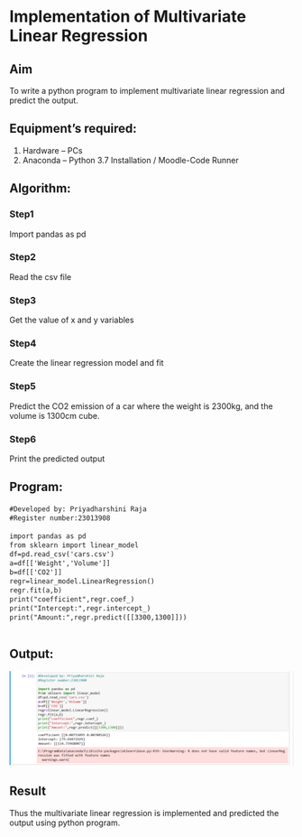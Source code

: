 # Implementation of Multivariate Linear Regression
## Aim
To write a python program to implement multivariate linear regression and predict the output.
## Equipment’s required:
1.	Hardware – PCs
2.	Anaconda – Python 3.7 Installation / Moodle-Code Runner
## Algorithm:
### Step1
Import pandas as pd

### Step2
Read the csv file

### Step3
Get the value of x and y variables

### Step4
Create the linear regression model and fit

### Step5
Predict the CO2 emission of a car where the weight is 2300kg, and the volume is 1300cm cube.

### Step6
Print the predicted output


## Program:
```
#Developed by: Priyadharshini Raja
#Register number:23013908

import pandas as pd
from sklearn import linear_model
df=pd.read_csv('cars.csv')
a=df[['Weight','Volume']]
b=df[['CO2']]
regr=linear_model.LinearRegression()
regr.fit(a,b)
print("coefficient",regr.coef_)
print("Intercept:",regr.intercept_)
print("Amount:",regr.predict([[3300,1300]]))


```
## Output:

![output](<multi varient sss.png>)



## Result
Thus the multivariate linear regression is implemented and predicted the output using python program.